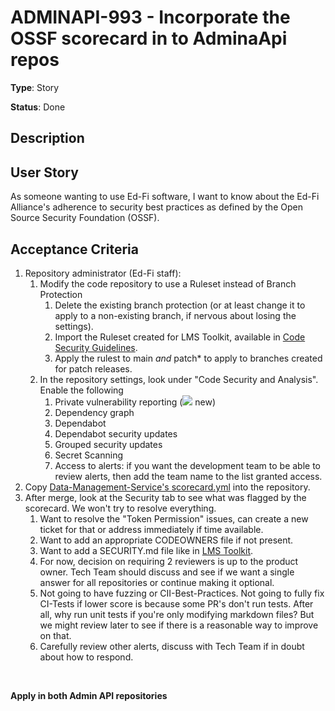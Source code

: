 # ADMINAPI-993 - Incorporate the OSSF scorecard in to AdminaApi repos

**Type**: Story

**Status**: Done

## Description
User Story
----------


As someone wanting to use Ed\-Fi software, I want to know about the Ed\-Fi Alliance's adherence to security best practices as defined by the Open Source Security Foundation (OSSF).


Acceptance Criteria
-------------------


1. Repository administrator (Ed\-Fi staff):
	1. Modify the code repository to use a Ruleset instead of Branch Protection
		1. Delete the existing branch protection (or at least change it to apply to a non\-existing branch, if nervous about losing the settings).
		2. Import the Ruleset created for LMS Toolkit, available in [Code Security Guidelines](https://techdocs.ed-fi.org/display/SDLC/Code+Security+Guidelines).
		3. Apply the rulest to main *and* patch\* to apply to branches created for patch releases.
	2. In the repository settings, look under "Code Security and Analysis". Enable the following
		1. Private vulnerability reporting (![](/images/icons/emoticons/warning.png) new)
		2. Dependency graph
		3. Dependabot
		4. Dependabot security updates
		5. Grouped security updates
		6. Secret Scanning
		7. Access to alerts: if you want the development team to be able to review alerts, then add the team name to the list granted access.
2. Copy [Data\-Management\-Service's scorecard.yml](https://github.com/Ed-Fi-Alliance-OSS/Data-Management-Service/blob/main/.github/workflows/scorecard.yml) into the repository.
3. After merge, look at the Security tab to see what was flagged by the scorecard. We won't try to resolve everything.
	1. Want to resolve the "Token Permission" issues, can create a new ticket for that or address immediately if time available.
	2. Want to add an appropriate CODEOWNERS file if not present.
	3. Want to add a SECURITY.md file like in [LMS Toolkit](https://github.com/Ed-Fi-Exchange-OSS/LMS-Toolkit/blob/main/SECURITY.md).
	4. For now, decision on requiring 2 reviewers is up to the product owner. Tech Team should discuss and see if we want a single answer for all repositories or continue making it optional.
	5. Not going to have fuzzing or CII\-Best\-Practices. Not going to fully fix CI\-Tests if lower score is because some PR's don't run tests. After all, why run unit tests if you're only modifying markdown files? But we might review later to see if there is a reasonable way to improve on that.
	6. Carefully review other alerts, discuss with Tech Team if in doubt about how to respond.


 


**Apply in both Admin API repositories**



